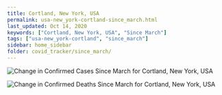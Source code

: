 ```yaml
---
title: Cortland, New York, USA
permalink: usa-new_york-cortland-since_march.html
last_updated: Oct 14, 2020
keywords: ["Cortland, New York, USA", "Since March"]
tags: ["usa-new_york-cortland", "since_march"]
sidebar: home_sidebar
folder: covid_tracker/since_march/
---
```


![Change in Confirmed Cases Since March for Cortland, New York, USA](images/graphs/usa-new_york-cortland-delta_confirmed-since_march_graph.png)

![Change in Confirmed Deaths Since March for Cortland, New York, USA](images/graphs/usa-new_york-cortland-delta_deaths-since_march_graph.png)
